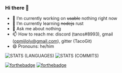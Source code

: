 ### Hi there 👋

- 🔭 I’m currently working on ~~usable~~ nothing right now
- 🌱 I’m currently learning ~~nodejs~~ rust
- 💬 Ask me about nothing
- 📫 How to reach me: discord (tanos#8993), gmail (opmijloly@gmail.com), gitter (TacoGit)
- 😄 Pronouns: he/him

![STATS (LANGUAGES)](https://github-readme-stats.vercel.app/api/top-langs/?username=TacoGit&layout=compact&theme=radical&hide_border=true)
![STATS (COMMITS)](https://github-readme-stats-sabesansathananthan.vercel.app/api?username=TacoGit&show_icons=true&hide_border=true&theme=radical)

[![forthebadge](https://forthebadge.com/images/badges/open-source.svg)](https://forthebadge.com)
[![forthebadge](https://forthebadge.com/images/badges/0-percent-optimized.svg)](https://forthebadge.com)
